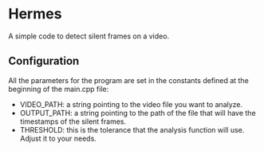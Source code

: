# Hermes
 A simple code to detect silent frames on a video.

 ## Configuration
All the parameters for the program are set in the constants defined at the beginning of the main.cpp file:
- VIDEO_PATH: a string pointing to the video file you want to analyze.
- OUTPUT_PATH: a string pointing to the path of the file that will have the timestamps of the silent frames.
- THRESHOLD: this is the tolerance that the analysis function will use. Adjust it to your needs.

